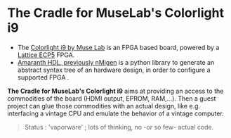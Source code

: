 # The Cradle for MuseLab's Colorlight i9 

* The [Colorlight i9 by Muse Lab](https://fr.aliexpress.com/item/1005001686186007.html) is an FPGA based board, powered by a [Lattice ECP5](https://www.latticesemi.com/Products/FPGAandCPLD/ECP5) FPGA.
* [Amaranth HDL, previously nMigen](https://github.com/amaranth-lang/amaranth) is a python library to generate an abstract syntax tree of an hardware design, in order to configure a supported FPGA .

**The Cradle for MuseLab's Colorlight i9** aims at providing an access to the commodities of the board (HDMI output, EPROM, RAM,...). Then a guest project can glue those commodities with an actual design, like e.g. interfacing a vintage CPU and emulate the behavior of a vintage computer.

> Status : 'vaporware' ; lots of thinking, no -or so few- actual code.
